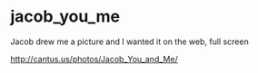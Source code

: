 # jacob_you_me

Jacob drew me a picture and I wanted it on the web, full screen

http://cantus.us/photos/Jacob_You_and_Me/
